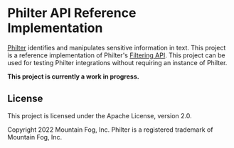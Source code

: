 # Philter API Reference Implementation

[Philter](https://www.mtnfog.com/products/philter/) identifies and manipulates sensitive information in text. This project is a reference implementation of Philter's [Filtering API](https://docs.mtnfog.com/philter/api/api-1/api). This project can be used for testing Philter integrations without requiring an instance of Philter.

**This project is currently a work in progress.**

## License

This project is licensed under the Apache License, version 2.0.

Copyright 2022 Mountain Fog, Inc.
Philter is a registered trademark of Mountain Fog, Inc.